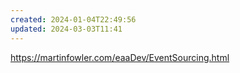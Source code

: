 ```yaml
---
created: 2024-01-04T22:49:56
updated: 2024-03-03T11:41
---
```

https://martinfowler.com/eaaDev/EventSourcing.html